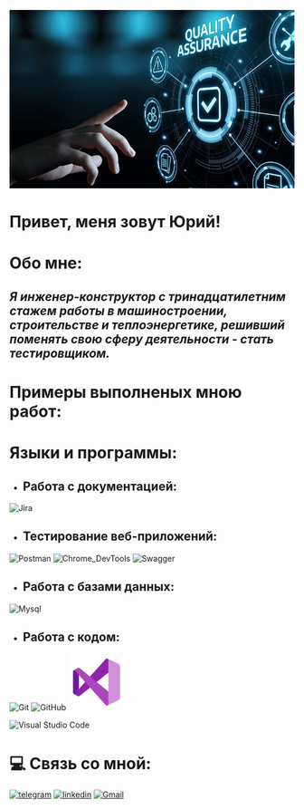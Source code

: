 ![Header](https://github.com/Uri1987/Uri1987/blob/main/assets/quality-assurance-servic_1.jpg__800x500_q80_crop_subject_location-570%2C252_subsampling-2.jpg)
# **Привет, меня зовут Юрий!**

# Обо мне: 
## *Я инженер-конструктор с тринадцатилетним стажем работы в машиностроении, строительстве и теплоэнергетике, решивший поменять свою сферу деятельности - стать тестировщиком.*

# Примеры выполненых мною работ:



# Языки и программы:
* ## Работа с документацией:
![Jira](https://img.shields.io/badge/jira-%230A0FFF.svg?style=for-the-badge&logo=jira&logoColor=white)

* ## Тестирование веб-приложений:
![Postman](https://img.shields.io/badge/Postman-black?style=for-the-badge&logo=postman&logoSize=auto
)
![Chrome_DevTools](https://img.shields.io/badge/Chrome%20DevTools-black?style=for-the-badge&logo=googlechrome&logoColor=%234285F4&logoSize=auto&labelColor=white
)
![Swagger](https://img.shields.io/badge/-Swagger-%23Clojure?style=for-the-badge&logo=swagger&logoColor=white)
* ## Работа с базами данных:
![Mysql](https://img.shields.io/badge/MySQL-black?style=for-the-badge&logo=mysql&logoColor=%234479A1&logoSize=auto&labelColor=D3D3D3
)
* ## Работа с кодом:
![Git](https://img.shields.io/badge/git-%23F05033.svg?style=for-the-badge&logo=git&logoColor=white)
![GitHub](https://img.shields.io/badge/github-%23121011.svg?style=for-the-badge&logo=github&logoColor=white)
![alt text](image.png)
<div>
<img scr="https://img.icons8.com/?size=100&id=y7WGoWNuIWac&format=png&color=000000" title="Visual Studio Code" alt="Visual Studio Code" width="40" heith="40"/>&nbsp
</div>

# :computer: Связь со мной:
[![telegram](https://img.shields.io/badge/Telegram-black?style=for-the-badge&logo=telegram&logoColor=%2326A5E4&logoSize=auto&labelColor=white
)](https://t.me/pivovshkafu)
[![linkedin](https://img.shields.io/badge/linkedin-black?style=for-the-badge&logo=linkedin&logoColor=%230A66C2&logoSize=auto&labelColor=white)](https://www.linkedin.com/in/yury-yakubovich-288872321/)
[![Gmail](https://img.shields.io/badge/Gmail-D14836?style=for-the-badge&logo=gmail&logoColor=white)](mailto:pivovshkafu@gmail.com)

